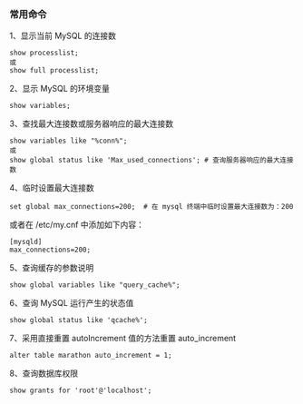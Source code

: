 ### 常用命令
1、显示当前 MySQL 的连接数
```
show processlist;
或
show full processlist;
```
2、显示 MySQL 的环境变量
```
show variables;
```
3、查找最大连接数或服务器响应的最大连接数
```
show variables like "%conn%";
或
show global status like 'Max_used_connections'; # 查询服务器响应的最大连接数
```
4、临时设置最大连接数
```
set global max_connections=200;  # 在 mysql 终端中临时设置最大连接数为：200
```
或者在 /etc/my.cnf 中添加如下内容：
```angular2html
[mysqld]
max_connections=200;
```

5、查询缓存的参数说明
```
show global variables like "query_cache%";
```
6、查询 MySQL 运行产生的状态值
```
show global status like 'qcache%';
```
7、采用直接重置 autoIncrement 值的方法重置 auto_increment
```
alter table marathon auto_increment = 1;
```
8、查询数据库权限
```angular2html
show grants for 'root'@'localhost';
```